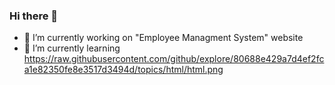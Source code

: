 ### Hi there 👋
- 🔭 I’m currently working on "Employee Managment System" website
- 🌱 I’m currently learning https://raw.githubusercontent.com/github/explore/80688e429a7d4ef2fca1e82350fe8e3517d3494d/topics/html/html.png

<!--
**Anton020/Anton020** is a ✨ _special_ ✨ repository because its `README.md` (this file) appears on your GitHub profile.

Here are some ideas to get you started:

